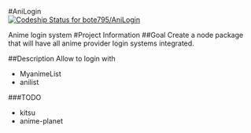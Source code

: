 #AniLogin   
[ ![Codeship Status for bote795/AniLogin](https://app.codeship.com/projects/ea530750-eb6e-0134-19b1-12840b09bc35/status?branch=master)](https://app.codeship.com/projects/208044)   

Anime login system
#Project Information
##Goal
Create a node package that will have all anime provider login systems integrated.

##Description
Allow to login with
 - MyanimeList 
 - anilist 
 

 ###TODO
 - kitsu
 - anime-planet 
